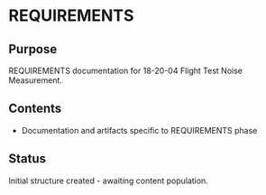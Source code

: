 # REQUIREMENTS

## Purpose
REQUIREMENTS documentation for 18-20-04 Flight Test Noise Measurement.

## Contents
- Documentation and artifacts specific to REQUIREMENTS phase

## Status
Initial structure created - awaiting content population.
